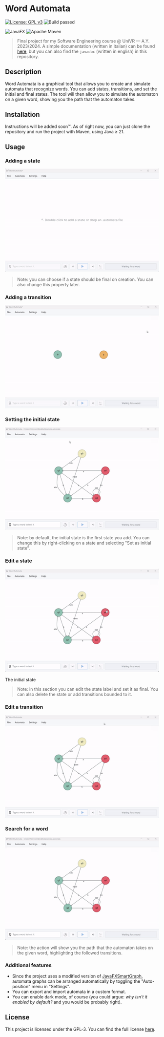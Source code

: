 # Word Automata

[![License: GPL v3](https://img.shields.io/badge/License-GPLv3-blue.svg)](https://www.gnu.org/licenses/gpl-3.0)
![Build passed](https://img.shields.io/badge/build-passed-brightgreen)

![JavaFX](https://img.shields.io/badge/javafx-%23FF0000.svg?style=for-the-badge&logo=javafx&logoColor=white)
![Apache Maven](https://img.shields.io/badge/Apache%20Maven-C71A36?style=for-the-badge&logo=Apache%20Maven&logoColor=white)


> Final project for my Software Engineering course @ UniVR &mdash; A.Y. 2023/2024. A simple documentation (written in italian) can be found [here](TODO), but you can also find the ``javadoc`` (written in english) in this repository. 

## Description

Word Automata is a graphical tool that allows you to create and simulate automata that recognize words. You can add states, transitions, and set the initial and final states. The tool will then allow you to simulate the automaton on a given word, showing you the path that the automaton takes.

## Installation

Instructions will be added soon™. As of right now, you can just clone the repository and run the project with Maven, using Java $\geq$ 21.

## Usage

### Adding a state

![Adding a state](res/state.gif)

> Note: you can choose if a state should be final on creation. You can also change this property later.

### Adding a transition

![Adding a transition](res/transition.gif)

### Setting the initial state

![Setting the initial state](res/initial_state.gif)

> Note: by default, the initial state is the first state you add. You can change this by right-clicking on a state and selecting "Set as initial state".

### Edit a state

![Edit a state](res/edit_state.gif)

The initial state 

> Note: in this section you can edit the state label and set it as final. You can also delete the state or add transitions bounded to it.

### Edit a transition

![Edit a transition](res/edit_transition.gif)

### Search for a word

![Search for a word](res/search.gif)

> Note: the action will show you the path that the automaton takes on the given word, highlighting the followed transitions.

### Additional features

- Since the project uses a modified version of [JavaFXSmartGraph](https://github.com/brunomnsilva/JavaFXSmartGraph), automata graphs can be arranged automatically by toggling the "Auto-position" menu in "Settings".
- You can export and import automata in a custom format.
- You can enable dark mode, of course (you could argue: *why isn't it enabled by default?* and you would be probably right).

## License

This project is licensed under the GPL-3. You can find the full license [here](LICENSE).